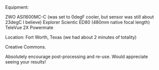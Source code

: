 Equipment:

ZWO ASI1600MC-C  (was set to 0degF cooler, but sensor was still about 23degC I believe)
Explorer Scientic ED80  (480mm native focal length)
TeleVue 2X Powermate

Location:
Fort Worth, Texas (we had about 2 minutes of totality)

Creative Commons.

Absolutely encourage post-processing and re-use.  Would appreciate seeing your results!
